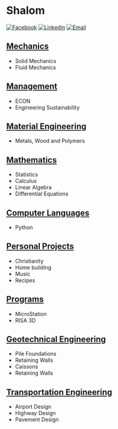 # Shalom

[![Facebook](https://i.imgur.com/gz3Sv99.gif?2)](https://www.facebook.com/ben.klassen.144) [![Linkedin](https://i.imgur.com/d3V3uvM.gif?1)](https://www.linkedin.com/in/benklassen/) [![Email](https://i.imgur.com/PXQRR8U.png?1)](mailto:blklasse@uwaterloo.ca)

## [Mechanics](courses/mechanics/)

- Solid Mechanics
- Fluid Mechanics

## [Management](courses/management/)

- ECON
- Engineering Sustainability

## [Material Engineering](courses/materials/)

- Metals, Wood and Polymers

## [Mathematics](courses/math/)

- Statistics
- Calculus
- Linear Algebra
- Differential Equations

## [Computer Languages](courses/computer/)

- Python

## [Personal Projects](projects/)

- Christianity
- Home building
- Music
- Recipes

## [Programs](programs/)

- MicroStation
- RISA 3D

## [Geotechnical Engineering](courses/geo/)

- Pile Foundations
- Retaining Walls
- Caissons
- Retaining Walls

## [Transportation Engineering](courses/transpo/)

- Airport Design
- Highway Design
- Pavement Design
